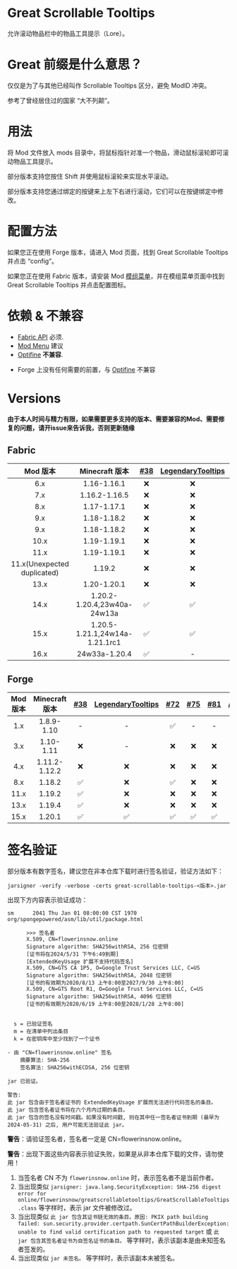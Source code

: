# Great Scrollable Tooltips
允许滚动物品栏中的物品工具提示（Lore）。

# Great 前缀是什么意思？
仅仅是为了与其他已经叫作 Scrollable Tooltips 区分，避免 ModID 冲突。

参考了曾经居住过的国家 “大不列颠”。

# 用法
将 Mod 文件放入 mods 目录中，将鼠标指针对准一个物品，滑动鼠标滚轮即可滚动物品工具提示。

部分版本支持您按住 Shift 并使用鼠标滚轮来实现水平滚动。

部分版本支持您通过绑定的按键来上左下右进行滚动，它们可以在按键绑定中修改。

# 配置方法
如果您正在使用 Forge 版本，请进入 Mod 页面，找到 Great Scrollable Tooltips 并点击 “config”。

如果您正在使用 Fabric 版本，请安装 Mod [模组菜单](https://modrinth.com/mod/modmenu)，并在模组菜单页面中找到 Great Scrollable Tooltips 并点击配置图标。

# 依赖 & 不兼容
- [Fabric API](https://modrinth.com/mod/fabric-api) 必须.
- [Mod Menu](https://modrinth.com/mod/modmenu) 建议
- [Optifine](https://optifine.net/) **不兼容**.

* Forge 上没有任何需要的前置，与 [Optifine](https://optifine.net/) 不兼容

# Versions
**由于本人时间与精力有限，如果需要更多支持的版本、需要兼容的Mod、需要修复的问题，请开issue来告诉我，否则更新随缘**

## Fabric
|          Mod 版本           |         Minecraft 版本         | [#38](https://github.com/flowerinsnowdh/GreatScrollableTooltips/issues/38) | [LegendaryTooltips](https://github.com/AHilyard/LegendaryTooltips) | [#72](https://github.com/flowerinsnowdh/GreatScrollableTooltips/issues/72) | [#75](https://github.com/flowerinsnowdh/GreatScrollableTooltips/issues/75) | [AppleSkin](https://github.com/squeek502/AppleSkin) |
| :-------------------------: | :----------------------------: | :------------------------------------------------------------------------: | :----------------------------------------------------------------: | :------------------------------------------------------------------------: | :------------------------------------------------------------------------: | :-------------------------------------------------: |
|             6.x             |          1.16-1.16.1           |                                     ❌                                      |                                 ❌                                  |                                     ❌                                      |                                     ❌                                      |                          ❌                          |
|             7.x             |         1.16.2-1.16.5          |                                     ❌                                      |                                 ❌                                  |                                     ❌                                      |                                     ❌                                      |                          ❌                          |
|             8.x             |          1.17-1.17.1           |                                     ❌                                      |                                 ❌                                  |                                     ❌                                      |                                     ❌                                      |                          ❌                          |
|             9.x             |          1.18-1.18.2           |                                     ❌                                      |                                 ❌                                  |                                     ❌                                      |                                     ❌                                      |                          ❌                          |
|             9.x             |          1.18-1.18.2           |                                     ❌                                      |                                 ❌                                  |                                     ❌                                      |                                     ❌                                      |                          ❌                          |
|            10.x             |          1.19-1.19.1           |                                     ❌                                      |                                 ❌                                  |                                     ❌                                      |                                     ❌                                      |                          ❌                          |
|            11.x             |          1.19-1.19.1           |                                     ❌                                      |                                 ❌                                  |                                     ❌                                      |                                     ❌                                      |                          ❌                          |
| 11.x(Unexpected duplicated) |             1.19.2             |                                     ❌                                      |                                 ❌                                  |                                     ❌                                      |                                     ❌                                      |                          ❌                          |
|            13.x             |          1.20-1.20.1           |                                     ❌                                      |                                 ❌                                  |                                     ❌                                      |                                     ❌                                      |                          ❌                          |
|            14.x             |  1.20.2-1.20.4,23w40a-24w13a   |                                     ✅                                      |                                 ✅                                  |                                     ✅                                      |                                     ✅                                      |                          ❌                          |
|            15.x             | 1.20.5-1.21.1,24w14a-1.21.1rc1 |                                     ✅                                      |                                 ✅                                  |                                     ✅                                      |                                     ✅                                      |                          ✅                          |
|            16.x             |         24w33a-1.20.4          |                                     ✅                                      |                                 -                                  |                                     ✅                                      |                                     ✅                                      |                          ✅                          |

## Forge
| Mod 版本 | Minecraft 版本 | [#38](https://github.com/flowerinsnowdh/GreatScrollableTooltips/issues/38) | [LegendaryTooltips](https://github.com/AHilyard/LegendaryTooltips) | [#72](https://github.com/flowerinsnowdh/GreatScrollableTooltips/issues/72) | [#75](https://github.com/flowerinsnowdh/GreatScrollableTooltips/issues/75) | [#81](https://github.com/flowerinsnowdh/GreatScrollableTooltips/issues/81) | [AppleSkin](https://github.com/squeek502/AppleSkin) | [Obscure Tooltips](https://www.curseforge.com/minecraft/mc-mods/obscure-tooltips) |
| :------: | :------------: | :------------------------------------------------------------------------: | :----------------------------------------------------------------: | :------------------------------------------------------------------------: | :------------------------------------------------------------------------: | :------------------------------------------------------------------------: | :-------------------------------------------------: | :-------------------------------------------------------------------------------: |
|   1.x    |   1.8.9-1.10   |                                     -                                      |                                 -                                  |                                     ✅                                      |                                     -                                      |                                     -                                      |                          -                          |                                         -                                         |
|   3.x    |   1.10-1.11    |                                     ❌                                      |                                 -                                  |                                     ❌                                      |                                     ❌                                      |                                     ❌                                      |                          ❌                          |                                         -                                         |
|   4.x    | 1.11.2-1.12.2  |                                     ❌                                      |                                 ❌                                  |                                     ❌                                      |                                     ❌                                      |                                     ❌                                      |                          ❌                          |                                         -                                         |
|   8.x    |     1.18.2     |                                     ✅                                      |                                 ❌                                  |                                     ✅                                      |                                     ❌                                      |                                     ❌                                      |                          ❌                          |                                         ❌                                         |
|   11.x   |     1.19.2     |                                     ✅                                      |                                 ❌                                  |                                     ❌                                      |                                     ❌                                      |                                     ❌                                      |                          ❌                          |                                         ❌                                         |
|   13.x   |     1.19.4     |                                     ✅                                      |                                 ❌                                  |                                     ❌                                      |                                     ❌                                      |                                     ❌                                      |                          ❌                          |                                         ❌                                         |
|   15.x   |     1.20.1     |                                     ✅                                      |                                 ✅                                  |                                     ✅                                      |                                     ✅                                      |                                     ✅                                      |                          ✅                          |                                         ✅                                         |

# 签名验证
部分版本有数字签名，建议您在非本仓库下载时进行签名验证，验证方法如下：

```
jarsigner -verify -verbose -certs great-scrollable-tooltips-<版本>.jar
```

出现下方内容表示验证成功：

```
sm      2041 Thu Jan 01 08:00:00 CST 1970 org/spongepowered/asm/lib/util/package.html

      >>> 签名者
      X.509, CN=flowerinsnow.online
      Signature algorithm: SHA256withRSA, 256 位密钥
      [证书将在2024/5/31 下午6:49到期]
      [ExtendedKeyUsage 扩展不支持代码签名]
      X.509, CN=GTS CA 1P5, O=Google Trust Services LLC, C=US
      Signature algorithm: SHA256withRSA, 2048 位密钥
      [证书的有效期为2020/8/13 上午8:00至2027/9/30 上午8:00]
      X.509, CN=GTS Root R1, O=Google Trust Services LLC, C=US
      Signature algorithm: SHA256withRSA, 4096 位密钥
      [证书的有效期为2020/6/19 上午8:00至2028/1/28 上午8:00]


  s = 已验证签名
  m = 在清单中列出条目
  k = 在密钥库中至少找到了一个证书

- 由 "CN=flowerinsnow.online" 签名
    摘要算法: SHA-256
    签名算法: SHA256withECDSA, 256 位密钥

jar 已验证。

警告:
此 jar 包含由于签名者证书的 ExtendedKeyUsage 扩展而无法进行代码签名的条目。
此 jar 包含签名者证书将在六个月内过期的条目。
此 jar 包含的签名没有时间戳。如果没有时间戳, 则在其中任一签名者证书到期 (最早为 2024-05-31) 之后, 用户可能无法验证此 jar。
```

**警告**：请验证签名者，签名者一定是 CN=flowerinsnow.online。

**警告**：出现下面这些内容表示验证失败，如果是从非本仓库下载的文件，请勿使用！

1. 当签名者 CN 不为 `flowerinsnow.online` 时，表示签名者不是当前作者。
2. 当出现类似 `jarsigner: java.lang.SecurityException: SHA-256 digest error for online/flowerinsnow/greatscrollabletooltips/GreatScrollableTooltips.class` 等字样时，表示 jar 文件被修改过。
3. 当出现类似 `此 jar 包含其证书链无效的条目。原因: PKIX path building failed: sun.security.provider.certpath.SunCertPathBuilderException: unable to find valid certification path to requested target` 或 `此 jar 包含其签名者证书为自签名证书的条目。` 等字样时，表示该副本是由未知签名者签发的。
4. 当出现类似 `jar 未签名。` 等字样时，表示该副本未被签名。
